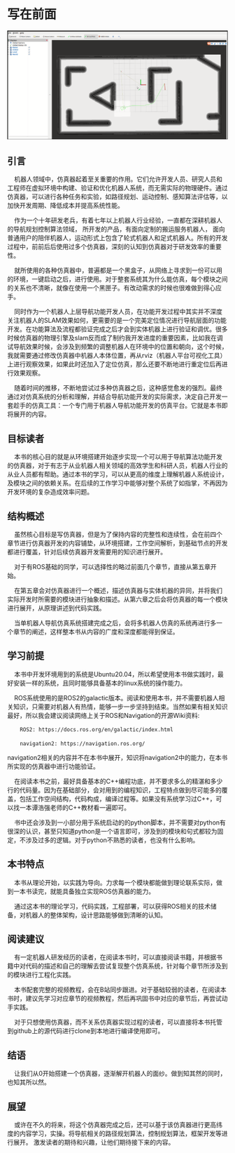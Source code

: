 # 写在前面
![Simulator Screenshot](./../images/simulator.png?raw=true "Simulator Screenshot")
## 引言

&nbsp;&nbsp;&nbsp;&nbsp;机器人领域中，仿真器起着至关重要的作用。它们允许开发人员、研究人员和工程师在虚拟环境中构建、验证和优化机器人系统，而无需实际的物理硬件。通过仿真器，可以进行各种任务和实验，如路径规划、运动控制、感知算法评估等，以加快开发周期、降低成本并提高系统性能。

&nbsp;&nbsp;&nbsp;&nbsp;作为一个十年研发老兵，有着七年以上机器人行业经验，一直都在深耕机器人的导航规划控制算法领域， 所开发的产品，有面向定制的搬运服务机器人， 面向普通用户的陪伴机器人，运动形式上包含了轮式机器人和足式机器人。所有的开发过程中，前前后后使用过多个仿真器，深刻的认知到仿真器对于研发效率的重要性。

&nbsp;&nbsp;&nbsp;&nbsp;就所使用的各种仿真器中，普遍都是一个黑盒子，从网络上寻求到一份可以用的环境，一键启动之后，进行使用。对于整套系统其为什么能仿真，每个模块之间的关系也不清晰，就像在使用一个黑匣子。有改动需求的时候也很难做到得心应手。

&nbsp;&nbsp;&nbsp;&nbsp;同时作为一个机器人上层导航功能开发人员，在功能开发过程中其实并不深度关注机器人的SLAM效果如何，更需要的是一个完美定位情况进行导航层面的功能开发。在功能算法及流程都验证完成之后才会到实体机器上进行验证和调优。很多时候仿真器的物理引擎及slam反而成了制约我开发进度的重要因素，比如我在调试导航效果时候，会涉及到频繁的调整机器人在环境中的位置和朝向，这个时候，我就需要通过修改仿真器中机器人本体位置，再从rviz（机器人平台可视化工具）上进行观察效果，如果此时还加入了定位仿真，那么还要不断地进行重定位后再进行效果观察。

&nbsp;&nbsp;&nbsp;&nbsp;随着时间的推移，不断地尝试过多种仿真器之后，这种感觉愈发的强烈。最终通过对仿真系统的分析和理解，并结合导航功能开发的实际需求，决定自己开发一套趁手的仿真工具：一个专门用于机器人导航功能开发的仿真平台。它就是本书即将展开的内容。

## 目标读者

&nbsp;&nbsp;&nbsp;&nbsp;本书的核心目的就是从环境搭建开始逐步实现一个可以用于导航算法功能开发的仿真器，对于有志于从业机器人相关领域的高效学生和科研人员，机器人行业的从业人员都有帮助。通过本书的学习，可以从更高的维度上理解机器人系统设计，及模块之间的依赖关系。在后续的工作学习中能够对整个系统了如指掌，不再因为开发环境的复杂造成效率问题。

## 结构概述

&nbsp;&nbsp;&nbsp;&nbsp;虽然核心目标是写仿真器，但是为了保持内容的完整性和连续性，会在前四个章节进行仿真器开发的内容铺垫，从环境搭建，工作空间解析，到基础节点的开发都进行覆盖，针对后续仿真器开发需要用的知识进行展开。

&nbsp;&nbsp;&nbsp;&nbsp;对于有ROS基础的同学，可以选择性的略过前面几个章节，直接从第五章开始。

&nbsp;&nbsp;&nbsp;&nbsp;在第五章会对仿真器进行一个概述，描述仿真器与实体机器的异同，并将我们实际开发时所需要的模块进行抽象和描述。从第六章之后会将仿真器的每一个模块进行展开，从原理讲述到代码实践。

&nbsp;&nbsp;&nbsp;&nbsp;当单机器人导航仿真系统搭建完成之后，会将多机器人仿真的系统再进行多一个章节的阐述，这样整本书从内容的广度和深度都能得到保证。

## 学习前提

&nbsp;&nbsp;&nbsp;&nbsp;本书中开发环境用到的系统是Ubuntu20.04，所以希望使用本书做实践时，最好安装一样的系统，且同时能够具备基本的linux系统的操作能力。

&nbsp;&nbsp;&nbsp;&nbsp;ROS系统使用的是ROS2的galactic版本。阅读和使用本书，并不需要机器人相关知识，只需要对机器人有热情，能够一步一步坚持到结束。当然如果有相关知识最好，所以我会建议阅读网络上关于ROS和Navigation的开源Wiki资料:
```
    ROS2: https://docs.ros.org/en/galactic/index.html

    navigation2: https://navigation.ros.org/
```
navigation2相关的内容并不在本书中展开，知识将navigation2中的能力，在本书所实现的仿真器中进行功能验证。

&nbsp;&nbsp;&nbsp;&nbsp;在阅读本书之前，最好具备基本的C++编程功底，并不要求多么的精湛和多少行的代码量。因为在基础部分，会对用到的编程知识，工程特点做到尽可能多的覆盖，包括工作空间结构，代码构成，编译过程等。如果没有系统学习过C++，可以找一本谭浩强老师的C++教材看一遍即可。

&nbsp;&nbsp;&nbsp;&nbsp;书中还会涉及到一小部分用于系统启动的的python脚本，并不需要对python有很深的认识，甚至只知道python是一个语言即可，涉及到的模块和句式都较为固定，不涉及过多的逻辑。对于python不熟悉的读者，也没有什么影响。

## 本书特点

&nbsp;&nbsp;&nbsp;&nbsp;本书从理论开始，以实践为导向。力求每一个模块都能做到理论联系实际，做到一本书读完，就能具备独立实现ROS仿真器的能力。

&nbsp;&nbsp;&nbsp;&nbsp;通过这本书的理论学习，代码实践，工程部署，可以获得ROS相关的技术储备，对机器人的整体架构，设计思路能够做到清晰的认知。

## 阅读建议

&nbsp;&nbsp;&nbsp;&nbsp;有一定机器人研发经历的读者，在阅读本书时，可以直接阅读书籍，并根据书籍中对代码的描述和自己的理解去尝试复现整个仿真系统，针对每个章节所涉及到的模块进行工程化实践。

&nbsp;&nbsp;&nbsp;&nbsp;本书配套完整的视频教程，会在B站同步跟进。对于基础较弱的读者，在阅读本书时，建议先学习对应章节的视频教程，然后再巩固书中对应的章节后，再尝试动手实践。

&nbsp;&nbsp;&nbsp;&nbsp;对于只想使用仿真器，而不关系仿真器实现过程的读者，可以直接将本书托管到github上的源代码进行clone到本地进行编译使用即可。

## 结语

&nbsp;&nbsp;&nbsp;&nbsp;让我们从0开始搭建一个仿真器，逐渐解开机器人的面纱。做到知其然的同时，也知其所以然。

## 展望
&nbsp;&nbsp;&nbsp;&nbsp;或许在不久的将来，将这个仿真器完成之后，还可以基于该仿真器进行更高纬度的内容学习，实操。将导航相关的路径规划算法，控制规划算法，框架开发等进行展开。
激发读者的期待和兴趣，让他们期待接下来的内容。